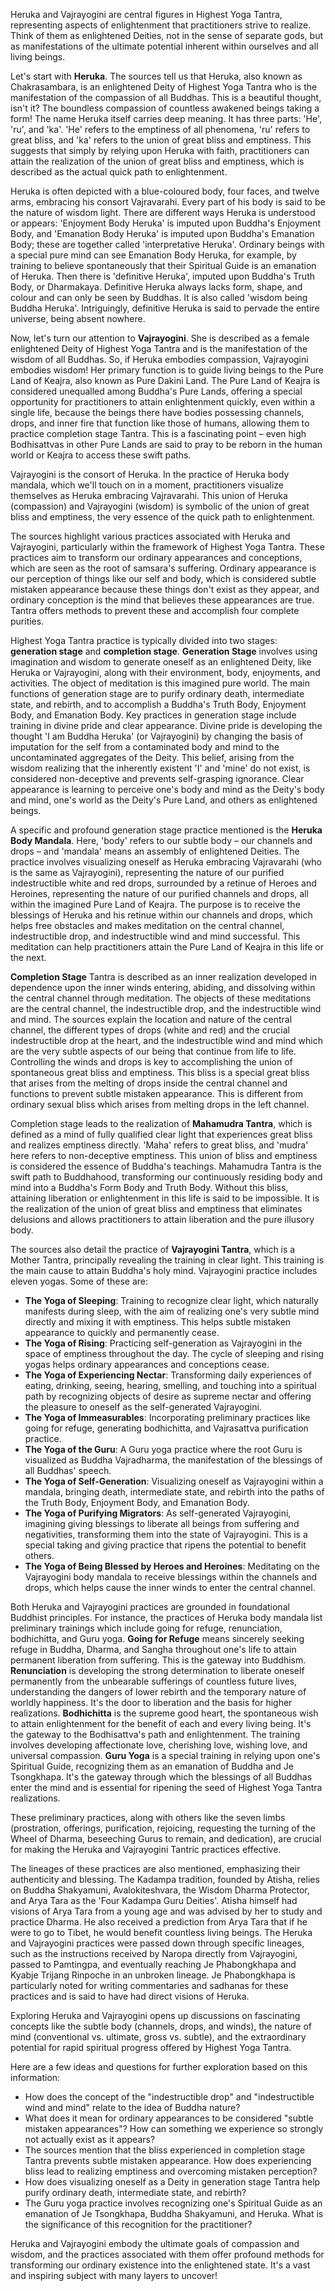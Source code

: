 Heruka and Vajrayogini are central figures in Highest Yoga Tantra, representing aspects of enlightenment that practitioners strive to realize. Think of them as enlightened Deities, not in the sense of separate gods, but as manifestations of the ultimate potential inherent within ourselves and all living beings.

Let's start with **Heruka**. The sources tell us that Heruka, also known as Chakrasambara, is an enlightened Deity of Highest Yoga Tantra who is the manifestation of the compassion of all Buddhas. This is a beautiful thought, isn't it? The boundless compassion of countless awakened beings taking a form! The name Heruka itself carries deep meaning. It has three parts: 'He', 'ru', and 'ka'. 'He' refers to the emptiness of all phenomena, 'ru' refers to great bliss, and 'ka' refers to the union of great bliss and emptiness. This suggests that simply by relying upon Heruka with faith, practitioners can attain the realization of the union of great bliss and emptiness, which is described as the actual quick path to enlightenment.

Heruka is often depicted with a blue-coloured body, four faces, and twelve arms, embracing his consort Vajravarahi. Every part of his body is said to be the nature of wisdom light. There are different ways Heruka is understood or appears: 'Enjoyment Body Heruka' is imputed upon Buddha's Enjoyment Body, and 'Emanation Body Heruka' is imputed upon Buddha's Emanation Body; these are together called 'interpretative Heruka'. Ordinary beings with a special pure mind can see Emanation Body Heruka, for example, by training to believe spontaneously that their Spiritual Guide is an emanation of Heruka. Then there is 'definitive Heruka', imputed upon Buddha's Truth Body, or Dharmakaya. Definitive Heruka always lacks form, shape, and colour and can only be seen by Buddhas. It is also called 'wisdom being Buddha Heruka'. Intriguingly, definitive Heruka is said to pervade the entire universe, being absent nowhere.

Now, let's turn our attention to **Vajrayogini**. She is described as a female enlightened Deity of Highest Yoga Tantra and is the manifestation of the wisdom of all Buddhas. So, if Heruka embodies compassion, Vajrayogini embodies wisdom! Her primary function is to guide living beings to the Pure Land of Keajra, also known as Pure Dakini Land. The Pure Land of Keajra is considered unequalled among Buddha's Pure Lands, offering a special opportunity for practitioners to attain enlightenment quickly, even within a single life, because the beings there have bodies possessing channels, drops, and inner fire that function like those of humans, allowing them to practice completion stage Tantra. This is a fascinating point – even high Bodhisattvas in other Pure Lands are said to pray to be reborn in the human world or Keajra to access these swift paths.

Vajrayogini is the consort of Heruka. In the practice of Heruka body mandala, which we'll touch on in a moment, practitioners visualize themselves as Heruka embracing Vajravarahi. This union of Heruka (compassion) and Vajrayogini (wisdom) is symbolic of the union of great bliss and emptiness, the very essence of the quick path to enlightenment.

The sources highlight various practices associated with Heruka and Vajrayogini, particularly within the framework of Highest Yoga Tantra. These practices aim to transform our ordinary appearances and conceptions, which are seen as the root of samsara's suffering. Ordinary appearance is our perception of things like our self and body, which is considered subtle mistaken appearance because these things don't exist as they appear, and ordinary conception is the mind that believes these appearances are true. Tantra offers methods to prevent these and accomplish four complete purities.

Highest Yoga Tantra practice is typically divided into two stages: **generation stage** and **completion stage**. **Generation Stage** involves using imagination and wisdom to generate oneself as an enlightened Deity, like Heruka or Vajrayogini, along with their environment, body, enjoyments, and activities. The object of meditation is this imagined pure world. The main functions of generation stage are to purify ordinary death, intermediate state, and rebirth, and to accomplish a Buddha's Truth Body, Enjoyment Body, and Emanation Body. Key practices in generation stage include training in divine pride and clear appearance. Divine pride is developing the thought 'I am Buddha Heruka' (or Vajrayogini) by changing the basis of imputation for the self from a contaminated body and mind to the uncontaminated aggregates of the Deity. This belief, arising from the wisdom realizing that the inherently existent 'I' and 'mine' do not exist, is considered non-deceptive and prevents self-grasping ignorance. Clear appearance is learning to perceive one's body and mind as the Deity's body and mind, one's world as the Deity's Pure Land, and others as enlightened beings.

A specific and profound generation stage practice mentioned is the **Heruka Body Mandala**. Here, 'body' refers to our subtle body – our channels and drops – and 'mandala' means an assembly of enlightened Deities. The practice involves visualizing oneself as Heruka embracing Vajravarahi (who is the same as Vajrayogini), representing the nature of our purified indestructible white and red drops, surrounded by a retinue of Heroes and Heroines, representing the nature of our purified channels and drops, all within the imagined Pure Land of Keajra. The purpose is to receive the blessings of Heruka and his retinue within our channels and drops, which helps free obstacles and makes meditation on the central channel, indestructible drop, and indestructible wind and mind successful. This meditation can help practitioners attain the Pure Land of Keajra in this life or the next.

**Completion Stage** Tantra is described as an inner realization developed in dependence upon the inner winds entering, abiding, and dissolving within the central channel through meditation. The objects of these meditations are the central channel, the indestructible drop, and the indestructible wind and mind. The sources explain the location and nature of the central channel, the different types of drops (white and red) and the crucial indestructible drop at the heart, and the indestructible wind and mind which are the very subtle aspects of our being that continue from life to life. Controlling the winds and drops is key to accomplishing the union of spontaneous great bliss and emptiness. This bliss is a special great bliss that arises from the melting of drops inside the central channel and functions to prevent subtle mistaken appearance. This is different from ordinary sexual bliss which arises from melting drops in the left channel.

Completion stage leads to the realization of **Mahamudra Tantra**, which is defined as a mind of fully qualified clear light that experiences great bliss and realizes emptiness directly. 'Maha' refers to great bliss, and 'mudra' here refers to non-deceptive emptiness. This union of bliss and emptiness is considered the essence of Buddha's teachings. Mahamudra Tantra is the swift path to Buddhahood, transforming our continuously residing body and mind into a Buddha's Form Body and Truth Body. Without this bliss, attaining liberation or enlightenment in this life is said to be impossible. It is the realization of the union of great bliss and emptiness that eliminates delusions and allows practitioners to attain liberation and the pure illusory body.

The sources also detail the practice of **Vajrayogini Tantra**, which is a Mother Tantra, principally revealing the training in clear light. This training is the main cause to attain Buddha's holy mind. Vajrayogini practice includes eleven yogas. Some of these are:

- **The Yoga of Sleeping**: Training to recognize clear light, which naturally manifests during sleep, with the aim of realizing one's very subtle mind directly and mixing it with emptiness. This helps subtle mistaken appearance to quickly and permanently cease.
- **The Yoga of Rising**: Practicing self-generation as Vajrayogini in the space of emptiness throughout the day. The cycle of sleeping and rising yogas helps ordinary appearances and conceptions cease.
- **The Yoga of Experiencing Nectar**: Transforming daily experiences of eating, drinking, seeing, hearing, smelling, and touching into a spiritual path by recognizing objects of desire as supreme nectar and offering the pleasure to oneself as the self-generated Vajrayogini.
- **The Yoga of Immeasurables**: Incorporating preliminary practices like going for refuge, generating bodhichitta, and Vajrasattva purification practice.
- **The Yoga of the Guru**: A Guru yoga practice where the root Guru is visualized as Buddha Vajradharma, the manifestation of the blessings of all Buddhas' speech.
- **The Yoga of Self-Generation**: Visualizing oneself as Vajrayogini within a mandala, bringing death, intermediate state, and rebirth into the paths of the Truth Body, Enjoyment Body, and Emanation Body.
- **The Yoga of Purifying Migrators**: As self-generated Vajrayogini, imagining giving blessings to liberate all beings from suffering and negativities, transforming them into the state of Vajrayogini. This is a special taking and giving practice that ripens the potential to benefit others.
- **The Yoga of Being Blessed by Heroes and Heroines**: Meditating on the Vajrayogini body mandala to receive blessings within the channels and drops, which helps cause the inner winds to enter the central channel.

Both Heruka and Vajrayogini practices are grounded in foundational Buddhist principles. For instance, the practices of Heruka body mandala list preliminary trainings which include going for refuge, renunciation, bodhichitta, and Guru yoga. **Going for Refuge** means sincerely seeking refuge in Buddha, Dharma, and Sangha throughout one's life to attain permanent liberation from suffering. This is the gateway into Buddhism. **Renunciation** is developing the strong determination to liberate oneself permanently from the unbearable sufferings of countless future lives, understanding the dangers of lower rebirth and the temporary nature of worldly happiness. It's the door to liberation and the basis for higher realizations. **Bodhichitta** is the supreme good heart, the spontaneous wish to attain enlightenment for the benefit of each and every living being. It's the gateway to the Bodhisattva's path and enlightenment. The training involves developing affectionate love, cherishing love, wishing love, and universal compassion. **Guru Yoga** is a special training in relying upon one's Spiritual Guide, recognizing them as an emanation of Buddha and Je Tsongkhapa. It's the gateway through which the blessings of all Buddhas enter the mind and is essential for ripening the seed of Highest Yoga Tantra realizations.

These preliminary practices, along with others like the seven limbs (prostration, offerings, purification, rejoicing, requesting the turning of the Wheel of Dharma, beseeching Gurus to remain, and dedication), are crucial for making the Heruka and Vajrayogini Tantric practices effective.

The lineages of these practices are also mentioned, emphasizing their authenticity and blessing. The Kadampa tradition, founded by Atisha, relies on Buddha Shakyamuni, Avalokiteshvara, the Wisdom Dharma Protector, and Arya Tara as the 'Four Kadampa Guru Deities'. Atisha himself had visions of Arya Tara from a young age and was advised by her to study and practice Dharma. He also received a prediction from Arya Tara that if he were to go to Tibet, he would benefit countless living beings. The Heruka and Vajrayogini practices were passed down through specific lineages, such as the instructions received by Naropa directly from Vajrayogini, passed to Pamtingpa, and eventually reaching Je Phabongkhapa and Kyabje Trijang Rinpoche in an unbroken lineage. Je Phabongkhapa is particularly noted for writing commentaries and sadhanas for these practices and is said to have had direct visions of Heruka.

Exploring Heruka and Vajrayogini opens up discussions on fascinating concepts like the subtle body (channels, drops, and winds), the nature of mind (conventional vs. ultimate, gross vs. subtle), and the extraordinary potential for rapid spiritual progress offered by Highest Yoga Tantra.

Here are a few ideas and questions for further exploration based on this information:

- How does the concept of the "indestructible drop" and "indestructible wind and mind" relate to the idea of Buddha nature?
- What does it mean for ordinary appearances to be considered "subtle mistaken appearances"? How can something we experience so strongly not actually exist as it appears?
- The sources mention that the bliss experienced in completion stage Tantra prevents subtle mistaken appearance. How does experiencing bliss lead to realizing emptiness and overcoming mistaken perception?
- How does visualizing oneself as a Deity in generation stage Tantra help purify ordinary death, intermediate state, and rebirth?
- The Guru yoga practice involves recognizing one's Spiritual Guide as an emanation of Je Tsongkhapa, Buddha Shakyamuni, and Heruka. What is the significance of this recognition for the practitioner?

Heruka and Vajrayogini embody the ultimate goals of compassion and wisdom, and the practices associated with them offer profound methods for transforming our ordinary existence into the enlightened state. It's a vast and inspiring subject with many layers to uncover!